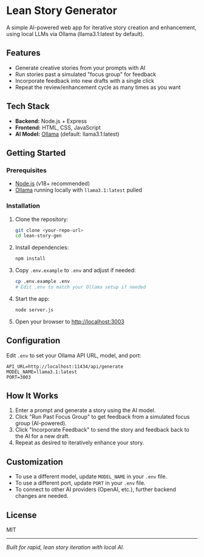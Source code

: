 # Lean Story Generator

A simple AI-powered web app for iterative story creation and enhancement, using local LLMs via Ollama (llama3.1:latest by default).

## Features
- Generate creative stories from your prompts with AI
- Run stories past a simulated "focus group" for feedback
- Incorporate feedback into new drafts with a single click
- Repeat the review/enhancement cycle as many times as you want

## Tech Stack
- **Backend:** Node.js + Express
- **Frontend:** HTML, CSS, JavaScript
- **AI Model:** [Ollama](https://ollama.com/) (default: llama3.1:latest)

## Getting Started

### Prerequisites
- [Node.js](https://nodejs.org/) (v18+ recommended)
- [Ollama](https://ollama.com/) running locally with `llama3.1:latest` pulled

### Installation
1. Clone the repository:
   ```sh
   git clone <your-repo-url>
   cd lean-story-gen
   ```
2. Install dependencies:
   ```sh
   npm install
   ```
3. Copy `.env.example` to `.env` and adjust if needed:
   ```sh
   cp .env.example .env
   # Edit .env to match your Ollama setup if needed
   ```
4. Start the app:
   ```sh
   node server.js
   ```
5. Open your browser to [http://localhost:3003](http://localhost:3003)

## Configuration
Edit `.env` to set your Ollama API URL, model, and port:
```
API_URL=http://localhost:11434/api/generate
MODEL_NAME=llama3.1:latest
PORT=3003
```

## How It Works
1. Enter a prompt and generate a story using the AI model.
2. Click "Run Past Focus Group" to get feedback from a simulated focus group (AI-powered).
3. Click "Incorporate Feedback" to send the story and feedback back to the AI for a new draft.
4. Repeat as desired to iteratively enhance your story.

## Customization
- To use a different model, update `MODEL_NAME` in your `.env` file.
- To use a different port, update `PORT` in your `.env` file.
- To connect to other AI providers (OpenAI, etc.), further backend changes are needed.

## License
MIT

---

*Built for rapid, lean story iteration with local AI.*
